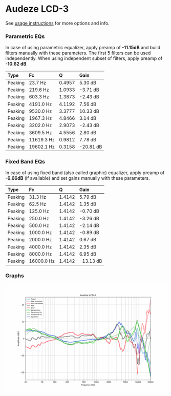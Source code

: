 # Audeze LCD-3
See [usage instructions](https://github.com/jaakkopasanen/AutoEq#usage) for more options and info.

### Parametric EQs
In case of using parametric equalizer, apply preamp of **-11.15dB** and build filters manually
with these parameters. The first 5 filters can be used independently.
When using independent subset of filters, apply preamp of **-10.62 dB**.

| Type    | Fc         |      Q | Gain      |
|:--------|:-----------|:-------|:----------|
| Peaking | 23.7 Hz    | 0.4957 | 5.30 dB   |
| Peaking | 219.6 Hz   | 1.0933 | -3.71 dB  |
| Peaking | 603.3 Hz   | 1.3873 | -2.43 dB  |
| Peaking | 4191.0 Hz  | 4.1192 | 7.56 dB   |
| Peaking | 9530.0 Hz  | 3.3777 | 10.33 dB  |
| Peaking | 1967.3 Hz  | 4.8466 | 3.14 dB   |
| Peaking | 3202.0 Hz  | 2.9073 | -2.43 dB  |
| Peaking | 3609.5 Hz  | 4.5556 | 2.80 dB   |
| Peaking | 11619.3 Hz | 0.9812 | 7.78 dB   |
| Peaking | 19602.1 Hz | 0.3158 | -20.81 dB |

### Fixed Band EQs
In case of using fixed band (also called graphic) equalizer, apply preamp of **-6.66dB**
(if available) and set gains manually with these parameters.

| Type    | Fc         |      Q | Gain      |
|:--------|:-----------|:-------|:----------|
| Peaking | 31.3 Hz    | 1.4142 | 5.79 dB   |
| Peaking | 62.5 Hz    | 1.4142 | 1.35 dB   |
| Peaking | 125.0 Hz   | 1.4142 | -0.70 dB  |
| Peaking | 250.0 Hz   | 1.4142 | -3.26 dB  |
| Peaking | 500.0 Hz   | 1.4142 | -2.14 dB  |
| Peaking | 1000.0 Hz  | 1.4142 | -0.89 dB  |
| Peaking | 2000.0 Hz  | 1.4142 | 0.67 dB   |
| Peaking | 4000.0 Hz  | 1.4142 | 2.35 dB   |
| Peaking | 8000.0 Hz  | 1.4142 | 6.95 dB   |
| Peaking | 16000.0 Hz | 1.4142 | -13.13 dB |

### Graphs
![](./Audeze%20LCD-3.png)